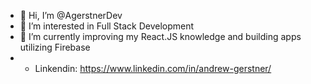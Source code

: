 - 👋 Hi, I’m @AgerstnerDev
- 👀 I’m interested in Full Stack Development
- 🌱 I’m currently improving my React.JS knowledge and building apps utilizing Firebase
- - Linkendin: https://www.linkedin.com/in/andrew-gerstner/

<!---
AgerstnerDev/AgerstnerDev is a ✨ special ✨ repository because its `README.md` (this file) appears on your GitHub profile.
You can click the Preview link to take a look at your changes.
--->
